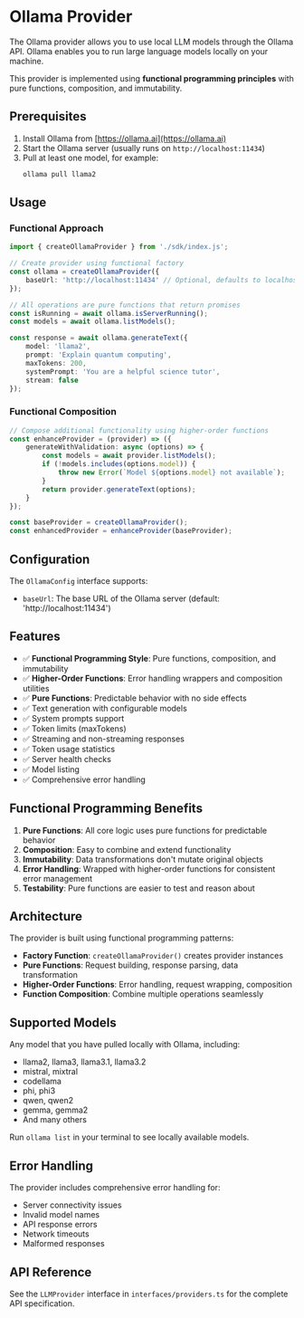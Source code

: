 # Ollama Provider

The Ollama provider allows you to use local LLM models through the Ollama API. Ollama enables you to run large language models locally on your machine.

This provider is implemented using **functional programming principles** with pure functions, composition, and immutability.

## Prerequisites

1. Install Ollama from [https://ollama.ai](https://ollama.ai)
2. Start the Ollama server (usually runs on `http://localhost:11434`)
3. Pull at least one model, for example:
   ```bash
   ollama pull llama2
   ```

## Usage

### Functional Approach

```typescript
import { createOllamaProvider } from './sdk/index.js';

// Create provider using functional factory
const ollama = createOllamaProvider({
    baseUrl: 'http://localhost:11434' // Optional, defaults to localhost:11434
});

// All operations are pure functions that return promises
const isRunning = await ollama.isServerRunning();
const models = await ollama.listModels();

const response = await ollama.generateText({
    model: 'llama2',
    prompt: 'Explain quantum computing',
    maxTokens: 200,
    systemPrompt: 'You are a helpful science tutor',
    stream: false
});
```

### Functional Composition

```typescript
// Compose additional functionality using higher-order functions
const enhanceProvider = (provider) => ({
    generateWithValidation: async (options) => {
        const models = await provider.listModels();
        if (!models.includes(options.model)) {
            throw new Error(`Model ${options.model} not available`);
        }
        return provider.generateText(options);
    }
});

const baseProvider = createOllamaProvider();
const enhancedProvider = enhanceProvider(baseProvider);
```

## Configuration

The `OllamaConfig` interface supports:

- `baseUrl`: The base URL of the Ollama server (default: 'http://localhost:11434')

## Features

- ✅ **Functional Programming Style**: Pure functions, composition, and immutability
- ✅ **Higher-Order Functions**: Error handling wrappers and composition utilities
- ✅ **Pure Functions**: Predictable behavior with no side effects
- ✅ Text generation with configurable models
- ✅ System prompts support
- ✅ Token limits (maxTokens)
- ✅ Streaming and non-streaming responses
- ✅ Token usage statistics
- ✅ Server health checks
- ✅ Model listing
- ✅ Comprehensive error handling

## Functional Programming Benefits

1. **Pure Functions**: All core logic uses pure functions for predictable behavior
2. **Composition**: Easy to combine and extend functionality
3. **Immutability**: Data transformations don't mutate original objects
4. **Error Handling**: Wrapped with higher-order functions for consistent error management
5. **Testability**: Pure functions are easier to test and reason about

## Architecture

The provider is built using functional programming patterns:

- **Factory Function**: `createOllamaProvider()` creates provider instances
- **Pure Functions**: Request building, response parsing, data transformation
- **Higher-Order Functions**: Error handling, request wrapping, composition
- **Function Composition**: Combine multiple operations seamlessly

## Supported Models

Any model that you have pulled locally with Ollama, including:

- llama2, llama3, llama3.1, llama3.2
- mistral, mixtral
- codellama
- phi, phi3
- qwen, qwen2
- gemma, gemma2
- And many others

Run `ollama list` in your terminal to see locally available models.

## Error Handling

The provider includes comprehensive error handling for:

- Server connectivity issues
- Invalid model names
- API response errors
- Network timeouts
- Malformed responses

## API Reference

See the `LLMProvider` interface in `interfaces/providers.ts` for the complete API specification.

